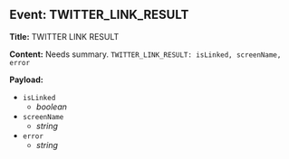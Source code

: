 ## Event: TWITTER_LINK_RESULT

**Title:** TWITTER LINK RESULT

**Content:**
Needs summary.
`TWITTER_LINK_RESULT: isLinked, screenName, error`

**Payload:**
- `isLinked`
  - *boolean*
- `screenName`
  - *string*
- `error`
  - *string*